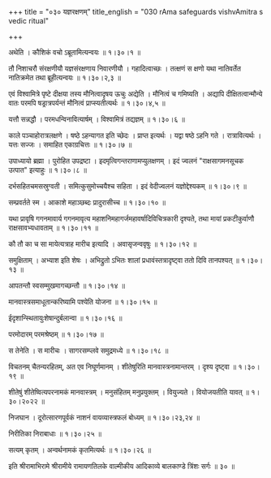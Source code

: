 +++
title = "०३० यज्ञरक्षणम्"
title_english = "030 rAma safeguards vishvAmitra s vedic ritual"

+++


अथेति । कौशिकं वचो ऽब्रूतामित्यन्वयः  ॥  १।३०।१  ॥   

  

तौ निशाचरौ संरक्षणीयौ यज्ञसंरक्षणाय निवारणीयौ । गहादित्वाच्छः । तत्क्षणं
स क्षणो यथा नातिवर्तेत नातिक्रमेत तथा ब्रूहीत्यन्वयः  ॥  १।३०।२,३  ॥   

  

एवं विश्वामित्रे पृष्टे दीक्षया तस्य मौनित्वादृषय ऊचुः अद्येति ।
मौनित्वं च गमिष्यति । अद्यापि दीक्षितत्वान्मौन्ये वातः परमपि
षड्रात्रपर्यन्तं मौनित्वं प्राप्स्यतीत्यर्थः  ॥  १।३०।४,५  ॥   

  

यत्तौ सन्नद्धौ । परमधन्विनावित्यार्षम् । विश्वामित्रं तद्यज्ञम्  ॥ 
१।३०।६  ॥   

  

काले पञ्चाहोरात्रलक्षणे । षष्ठे ऽहन्यागत इति च्छेदः । प्राप्त इत्यर्थः ।
यद्वा षष्ठे ऽहनि गते । रात्रावित्यर्थः । यत्तः सज्जः । समाहित
एकाग्रचित्तः  ॥  १।३०।७  ॥   

  

उपाध्यायो ब्रह्मा । पुरोहित उपद्रष्टा । इदमृत्विगन्तराणामप्युलक्षणम् ।
इदं ज्वलनं "राक्षसागमनसूचक उत्पात" इत्याहुः  ॥  १।३०।८  ॥   

  

दर्भसहितचमसस्रुग्वती । समित्कुसुमोच्चयैश्च सहिता । इदं वेदीज्वलनं
यज्ञोद्देश्यकम्  ॥  १।३०।९  ॥   

  

सम्प्रवर्तते स्म । आकाशे महाञ्छब्दः प्रादुरासीच्च  ॥  १।३०।१०  ॥   

  

यथा प्रावृषि गगनमावार्य गगनमावृत्य महाशनिमहागर्जमहावर्षादिविचित्रकारी
दृश्यते, तथा मायां प्रकटीकुर्वाणौ राक्षसावभ्यधावताम्  ॥  १।३०।११  ॥   

  

कौ तौ का च सा मायेत्यत्राह मारीच इत्यादि । अवासृजन्ववृषुः  ॥  १।३०।१२
 ॥   

  

समुक्षिताम् । अभ्याश इति शेषः । अभिद्रुतो ऽभितः शालां
प्रधावंस्तत्रादृष्ट्वा ततो दिवि तानपश्यत्  ॥  १।३०।१३  ॥   

  

आपतन्तौ स्वसम्मुखमागच्छन्तौ  ॥  १।३०।१४  ॥   

  

मानवास्त्रसमाधूतान्करिष्यामि पश्येति योजना  ॥  १।३०।१५  ॥   

  

ईदृशान्स्थितायुःशेषान्दुर्बलान्वा  ॥  १।३०।१६  ॥   

  

परमोदारम् परमश्रेष्ठम्  ॥  १।३०।१७  ॥   

  

स तेनेति । स मारीचः । सागरसम्प्लवे समुद्रमध्ये  ॥  १।३०।१८  ॥   

  

विचतनम् चैतन्यरहितम्, अत एव निघूर्णमानम् । शीतेषुरिति
मानवास्त्रनामान्तरम् । दृश्य दृष्ट्वा  ॥  १।३०।१९  ॥   

  

शीतेषुं शीतेष्वित्यपरनामकं मानवास्त्रम् । मनुसंहितम् मनुप्रयुक्तम् ।
वियुज्यते । वियोजयतीति यावत्  ॥  १।३०।२०२२  ॥   

  

निजघान । दूरोत्सारणपूर्वकं नाशनं वायव्यास्त्रफलं बोध्यम्  ॥  १।३०।२३,२४
 ॥   

  

निरीतिका निराबाधाः  ॥  १।३०।२५  ॥   

  

सत्यम् कृतम् । अन्वर्थनामकं कृतमित्यर्थः  ॥  १।३०।२६  ॥   

  

इति श्रीरामाभिरामे श्रीरामीये रामायणतिलके वाल्मीकीय आदिकाव्ये बालकाण्डे
त्रिंशः सर्गः  ॥  ३०  ॥   

  


